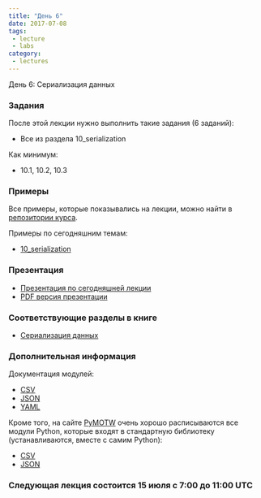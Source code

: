 ```yaml
---
title: "День 6"
date: 2017-07-08
tags:
 - lecture
 - labs
category:
 - lectures
---
```


День 6: Сериализация данных

### Задания

После этой лекции нужно выполнить такие задания (6 заданий):

* Все из раздела 10_serialization

Как минимум:

* 10.1, 10.2, 10.3


### Примеры

Все примеры, которые показывались на лекции, можно найти в [репозитории курса](https://github.com/pyneng/pyneng-online-jun-jul-2017).

Примеры по сегодняшним темам:

* [10_serialization](https://github.com/pyneng/pyneng-online-jun-jul-2017/tree/master/examples/10_serialization)

### Презентация

* [Презентация по сегодняшней лекции](https://gitpitch.com/natenka/pyneng-slides/py3-serialization)
* [PDF версия презентации](https://github.com/pyneng/pyneng-online-jun-jul-2017/blob/master/presentations/06_Day6_serialization.pdf)


### Соответствующие разделы в книге

* [Сериализация данных](https://natenka.gitbooks.io/pyneng/content/v/python3.6/book/10_serialization/)


### Дополнительная информация

Документация модулей:

* [CSV](https://docs.python.org/3/library/csv.html)
* [JSON](https://docs.python.org/3/library/json.html)
* [YAML](http://pyyaml.org/wiki/PyYAMLDocumentation)

Кроме того, на сайте [PyMOTW](https://pymotw.com/3/index.html) очень хорошо расписываются все модули Python, которые входят в стандартную библиотеку (устанавливаются, вместе с самим Python):

* [CSV](https://pymotw.com/3/csv/index.html)
* [JSON](https://pymotw.com/3/json/index.html)


### Следующая лекция состоится 15 июля с 7:00 до 11:00 UTC

